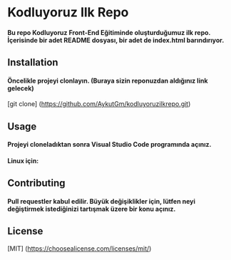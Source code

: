 # Kodluyoruz Ilk Repo

#### Bu repo Kodluyoruz Front-End Eğitiminde oluşturduğumuz ilk repo. İçerisinde bir adet README dosyası, bir adet de index.html barındırıyor.

## Installation

#### Öncelikle projeyi clonlayın. (Buraya sizin reponuzdan aldığınız link gelecek)

[git clone] (https://github.com/AykutGm/kodluyoruzilkrepo.git)

## Usage

#### Projeyi cloneladıktan sonra Visual Studio Code programında açınız.

#### Linux için:

## Contributing

#### Pull requestler kabul edilir. Büyük değişiklikler için, lütfen neyi değiştirmek istediğinizi tartışmak üzere bir konu açınız.

## License

[MIT] (https://choosealicense.com/licenses/mit/)
